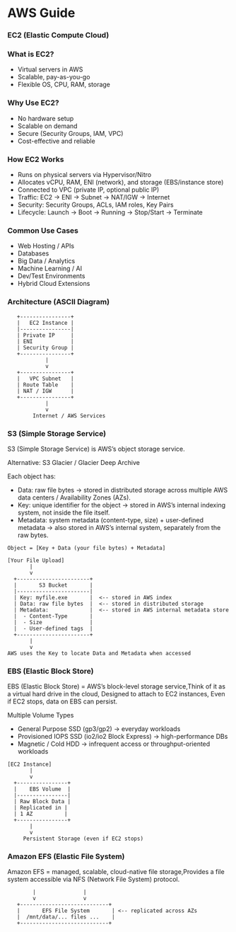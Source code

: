 # AWS Guide

### EC2 (Elastic Compute Cloud)

### What is EC2?
- Virtual servers in AWS
- Scalable, pay-as-you-go
- Flexible OS, CPU, RAM, storage

### Why Use EC2?
- No hardware setup
- Scalable on demand
- Secure (Security Groups, IAM, VPC)
- Cost-effective and reliable

### How EC2 Works
- Runs on physical servers via Hypervisor/Nitro
- Allocates vCPU, RAM, ENI (network), and storage (EBS/instance store)
- Connected to VPC (private IP, optional public IP)
- Traffic: EC2 → ENI → Subnet → NAT/IGW → Internet
- Security: Security Groups, ACLs, IAM roles, Key Pairs
- Lifecycle: Launch → Boot → Running → Stop/Start → Terminate

### Common Use Cases
- Web Hosting / APIs
- Databases
- Big Data / Analytics
- Machine Learning / AI
- Dev/Test Environments
- Hybrid Cloud Extensions

### Architecture (ASCII Diagram)
       +----------------+
       |   EC2 Instance |
       |----------------|
       | Private IP     |
       | ENI            |
       | Security Group |
       +----------------+
                |
                v
       +----------------+
       |   VPC Subnet   |
       | Route Table    |
       | NAT / IGW      |
       +----------------+
                |
                v
            Internet / AWS Services


### S3 (Simple Storage Service)
S3 (Simple Storage Service) is AWS’s object storage service. 

Alternative: S3 Glacier / Glacier Deep Archive

Each object has:
- Data: raw file bytes → stored in distributed storage across multiple AWS data centers / Availability Zones (AZs).
- Key: unique identifier for the object → stored in AWS’s internal indexing system, not inside the file itself.
- Metadata: system metadata (content-type, size) + user-defined metadata → also stored in AWS’s internal system, separately from the raw bytes.

```
Object = [Key + Data (your file bytes) + Metadata]

[Your File Upload]
       |
       v
  +-----------------------+
  |       S3 Bucket       |
  |-----------------------|
  | Key: myfile.exe       |  <-- stored in AWS index
  | Data: raw file bytes  |  <-- stored in distributed storage
  | Metadata:             |  <-- stored in AWS internal metadata store
  |  - Content-Type       |
  |  - Size               |
  |  - User-defined tags  |
  +-----------------------+
       |
       v
AWS uses the Key to locate Data and Metadata when accessed
```

### EBS (Elastic Block Store)
EBS (Elastic Block Store) = AWS’s block-level storage service,Think of it as a virtual hard drive in the cloud, Designed to attach to EC2 instances, Even if EC2 stops, data on EBS can persist.

Multiple Volume Types
- General Purpose SSD (gp3/gp2) → everyday workloads
- Provisioned IOPS SSD (io2/io2 Block Express) → high-performance DBs
- Magnetic / Cold HDD → infrequent access or throughput-oriented workloads

```
[EC2 Instance]
       |
       v
  +----------------+
  |    EBS Volume  |
  |----------------|
  | Raw Block Data |
  | Replicated in |
  | 1 AZ          |
  +----------------+
       |
       v
     Persistent Storage (even if EC2 stops)

```

### Amazon EFS (Elastic File System)
Amazon EFS = managed, scalable, cloud-native file storage,Provides a file system accessible via NFS (Network File System) protocol.

```[EC2 Instance 1]  [EC2 Instance 2] ...  
        |               |  
        v               v  
   +----------------------------+  
   |       EFS File System       | <-- replicated across AZs  
   |  /mnt/data/... files ...    |  
   +----------------------------+  
```
